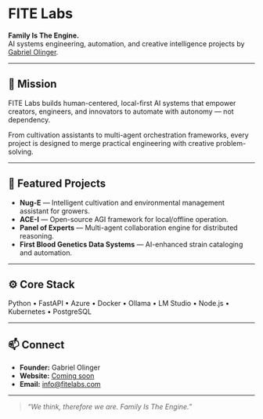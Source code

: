 # FITE Labs

**Family Is The Engine.**  
AI systems engineering, automation, and creative intelligence projects by [Gabriel Olinger](https://github.com/gabriel-olinger).

---

## 🔭 Mission
FITE Labs builds human-centered, local-first AI systems that empower creators, engineers, and innovators to automate with autonomy — not dependency.  

From cultivation assistants to multi-agent orchestration frameworks, every project is designed to merge practical engineering with creative problem-solving.

---

## 🧠 Featured Projects
- **Nug-E** — Intelligent cultivation and environmental management assistant for growers.  
- **ACE-I** — Open-source AGI framework for local/offline operation.  
- **Panel of Experts** — Multi-agent collaboration engine for distributed reasoning.  
- **First Blood Genetics Data Systems** — AI-enhanced strain cataloging and automation.  

---

## ⚙️ Core Stack
Python • FastAPI • Azure • Docker • Ollama • LM Studio • Node.js • Kubernetes • PostgreSQL  

---

## 📫 Connect
- **Founder:** Gabriel Olinger  
- **Website:** [Coming soon](#)  
- **Email:** [info@fitelabs.com](mailto:info@fitelabs.com)  

---

> *“We think, therefore we are. Family Is The Engine.”*
